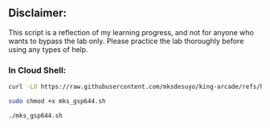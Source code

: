 ## Disclaimer:

This script is a reflection of my learning progress, and not for anyone who wants to bypass the lab only. Please practice the lab thoroughly before using any types of help.

### In Cloud Shell:

```bash
curl -LO https://raw.githubusercontent.com/mksdesuyo/king-arcade/refs/heads/main/Cloud%20Run%20Functions%3A%20Qwik%20Start%20-%20Command%20Line%20%7C%20GSP080/mks_gsp080.sh

sudo chmod +x mks_gsp644.sh

./mks_gsp644.sh
```
